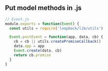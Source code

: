 ## Put model methods in <model>.js

```js
// Event.js
module.exports = function(Event) {
  const utils = require('loopback/lib/utils')

  Event.postEvent = function(app, data, cb) {
    cb = cb || utils.createPromiseCallback()
    data.app = app
    Event.create(data, cb)
    return cb.promise
  }
}
```
